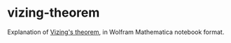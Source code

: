 # vizing-theorem
Explanation of [Vizing's theorem](https://en.wikipedia.org/wiki/Vizing's_theorem), in Wolfram Mathematica notebook format.
